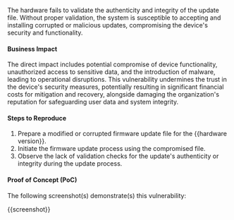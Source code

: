 The hardware fails to validate the authenticity and integrity of the update file. Without proper validation, the system is susceptible to accepting and installing corrupted or malicious updates, compromising the device's security and functionality.

#### Business Impact

The direct impact includes potential compromise of device functionality, unauthorized access to sensitive data, and the introduction of malware, leading to operational disruptions. This vulnerability undermines the trust in the device's security measures, potentially resulting in significant financial costs for mitigation and recovery, alongside damaging the organization's reputation for safeguarding user data and system integrity.

#### Steps to Reproduce

1. Prepare a modified or corrupted firmware update file for the {{hardware version}}.
2. Initiate the firmware update process using the compromised file.
3. Observe the lack of validation checks for the update's authenticity or integrity during the update process.

#### Proof of Concept (PoC)

The following screenshot(s) demonstrate(s) this vulnerability:

{{screenshot}}
